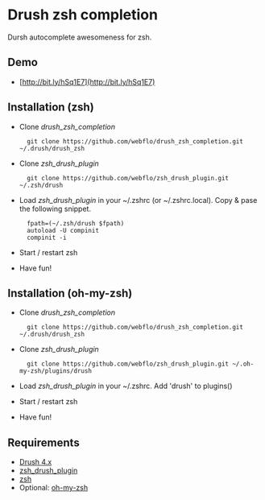 # Drush zsh completion

Dursh autocomplete awesomeness for zsh.

## Demo

- [http://bit.ly/hSq1E7](http://bit.ly/hSq1E7)

## Installation (zsh)

- Clone _drush\_zsh\_completion_
        
        git clone https://github.com/webflo/drush_zsh_completion.git ~/.drush/drush_zsh

- Clone _zsh\_drush\_plugin_

        git clone https://github.com/webflo/zsh_drush_plugin.git ~/.zsh/drush

- Load _zsh\_drush\_plugin_ in your ~/.zshrc (or ~/.zshrc.local). Copy & pase the following snippet.  

        fpath=(~/.zsh/drush $fpath)
        autoload -U compinit
        compinit -i  

- Start / restart zsh
    
- Have fun!

## Installation (oh-my-zsh)

- Clone _drush\_zsh\_completion_

        git clone https://github.com/webflo/drush_zsh_completion.git ~/.drush/drush_zsh

- Clone _zsh\_drush\_plugin_

        git clone https://github.com/webflo/zsh_drush_plugin.git ~/.oh-my-zsh/plugins/drush

- Load _zsh\_drush\_plugin_ in your ~/.zshrc. Add 'drush' to plugins()

- Start / restart zsh
    
- Have fun!

## Requirements

- [Drush 4.x](http://drupal.org/project/drush)
- [zsh_drush_plugin](https://github.com/webflo/zsh_drush_plugin)
- [zsh](http://www.zsh.org/)
- Optional: [oh-my-zsh](https://github.com/robbyrussell/oh-my-zsh)